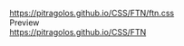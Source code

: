 
https://pitragolos.github.io/CSS/FTN/ftn.css
<br>
Preview
<br>
https://pitragolos.github.io/CSS/FTN
